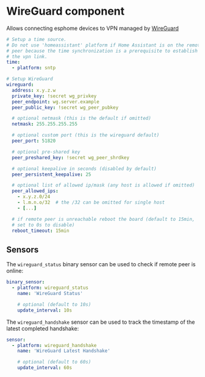 # WireGuard component
Allows connecting esphome devices to VPN managed by [WireGuard](https://www.wireguard.com/)

```yaml
# Setup a time source.
# Do not use 'homeassistant' platform if Home Assistant is on the remote
# peer because the time synchronization is a prerequisite to establish
# the vpn link.
time:
  - platform: sntp

# Setup WireGuard
wireguard:
  address: x.y.z.w
  private_key: !secret wg_privkey
  peer_endpoint: wg.server.example
  peer_public_key: !secret wg_peer_pubkey

  # optional netmask (this is the default if omitted)
  netmask: 255.255.255.255

  # optional custom port (this is the wireguard default)
  peer_port: 51820

  # optional pre-shared key
  peer_preshared_key: !secret wg_peer_shrdkey

  # optional keepalive in seconds (disabled by default)
  peer_persistent_keepalive: 25

  # optional list of allowed ip/mask (any host is allowed if omitted)
  peer_allowed_ips:
    - x.y.z.0/24
    - l.m.n.o/32  # the /32 can be omitted for single host
    - [...]

  # if remote peer is unreachable reboot the board (default to 15min,
  # set to 0s to disable)
  reboot_timeout: 15min
```

## Sensors

The `wireguard_status` binary sensor can be used to check if remote peer is online:

```yaml
binary_sensor:
  - platform: wireguard_status
    name: 'WireGuard Status'

    # optional (default to 10s)
    update_interval: 10s
```

The `wireguard_handshake` sensor can be used to track the timestamp of the
latest completed handshake:

```yaml
sensor:
  - platform: wireguard_handshake
    name: 'WireGuard Latest Handshake'

    # optional (default to 60s)
    update_interval: 60s
```
